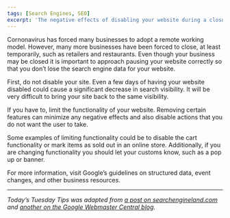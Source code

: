 ```yaml
---
tags: [Search Engines, SEO]
excerpt: 'The negative effects of disabling your website during a closure.'
---
```


Cornonavirus has forced many businesses to adopt a remote working model. However, many more businesses have been forced to close, at least temporarily, such as retailers and restaurants. Even though your business may be closed it is important to approach pausing your website correctly so that you don’t lose the search engine data for your website.

First, do not disable your site. Even a few days of having your website disabled could cause a significant decrease in search visibility. It will be very difficult to bring your site back to the same visibility.

If you have to, limit the functionality of your website. Removing certain features can minimize any negative effects and also disable actions that you do not want the user to take.

Some examples of limiting functionality could be to disable the cart functionality or mark items as sold out in an online store. Additionally, if you are changing functionality you should let your customs know, such as a pop up or banner.

For more information, visit Google’s guidelines on structured data, event changes, and other business resources.

---

*Today’s Tuesday Tips was adapted from [a post on searchengineland.com](https://searchengineland.com/businesses-should-limit-not-disable-their-sites-during-temporary-closures-google-says-331661) and [another on the Google Webmaster Central blog](https://webmasters.googleblog.com/2020/03/how-to-pause-your-business-online-in.html).*
